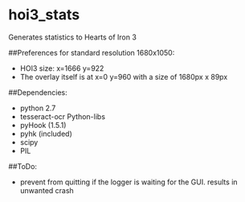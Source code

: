hoi3_stats
==========

Generates statistics to Hearts of Iron 3

##Preferences for standard resolution 1680x1050:
- HOI3 size: x=1666 y=922
- The overlay itself is at x=0 y=960 with a size of 1680px x 89px

##Dependencies:
- python 2.7
- tesseract-ocr
Python-libs
- pyHook (1.5.1)
- pyhk (included)
- scipy
- PIL

##ToDo:
- prevent from quitting if the logger is waiting for the GUI. results in unwanted crash